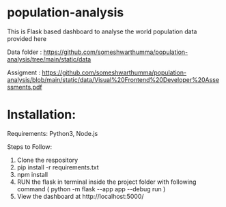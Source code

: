 # population-analysis

This is Flask based dashboard to analyse the world population data provided here

Data folder : https://github.com/someshwarthumma/population-analysis/tree/main/static/data

Assigment : https://github.com/someshwarthumma/population-analysis/blob/main/static/data/Visual%20Frontend%20Developer%20Assessments.pdf

# Installation:

Requirements: 
  Python3, Node.js

Steps to Follow: 
1. Clone the respository
2. pip install -r requirements.txt
3. npm install
4. RUN the flask in terminal inside the project folder with following command ( python -m flask --app app --debug run )
5. View the dashboard at http://localhost:5000/
